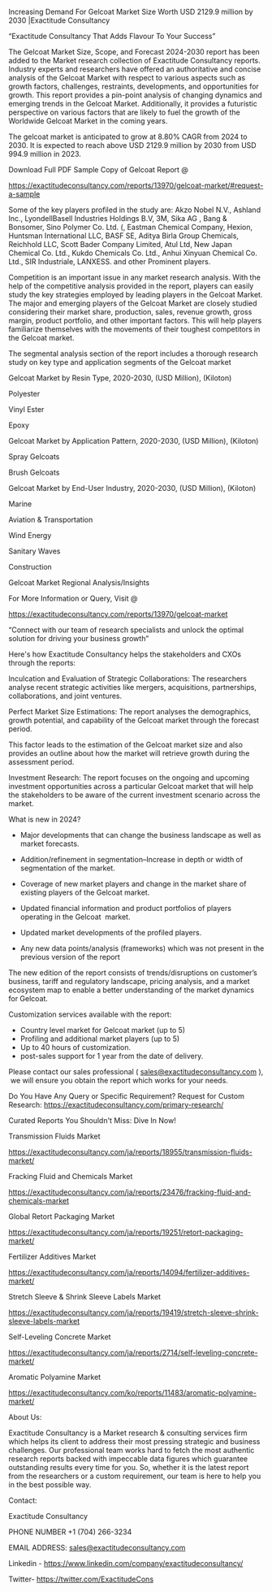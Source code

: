 Increasing Demand For Gelcoat Market Size Worth USD 2129.9 million by 2030 |Exactitude Consultancy

“Exactitude Consultancy That Adds Flavour To Your Success”

The Gelcoat Market Size, Scope, and Forecast 2024-2030 report has been added to the Market research collection of Exactitude Consultancy reports. Industry experts and researchers have offered an authoritative and concise analysis of the Gelcoat Market with respect to various aspects such as growth factors, challenges, restraints, developments, and opportunities for growth. This report provides a pin-point analysis of changing dynamics and emerging trends in the Gelcoat Market. Additionally, it provides a futuristic perspective on various factors that are likely to fuel the growth of the Worldwide Gelcoat Market in the coming years.

The gelcoat market is anticipated to grow at 8.80% CAGR from 2024 to 2030. It is expected to reach above USD 2129.9 million by 2030 from USD 994.9 million in 2023.

Download Full PDF Sample Copy of Gelcoat Report @

https://exactitudeconsultancy.com/reports/13970/gelcoat-market/#request-a-sample

Some of the key players profiled in the study are: Akzo Nobel N.V., Ashland Inc., LyondellBasell Industries Holdings B.V, 3M, Sika AG , Bang & Bonsomer, Sino Polymer Co. Ltd. (, Eastman Chemical Company, Hexion, Huntsman International LLC, BASF SE, Aditya Birla Group Chemicals, Reichhold LLC, Scott Bader Company Limited, Atul Ltd, New Japan Chemical Co. Ltd., Kukdo Chemicals Co. Ltd., Anhui Xinyuan Chemical Co. Ltd., SIR Industriale, LANXESS. and other Prominent players.

Competition is an important issue in any market research analysis. With the help of the competitive analysis provided in the report, players can easily study the key strategies employed by leading players in the Gelcoat Market. The major and emerging players of the Gelcoat Market are closely studied considering their market share, production, sales, revenue growth, gross margin, product portfolio, and other important factors. This will help players familiarize themselves with the movements of their toughest competitors in the Gelcoat market.

The segmental analysis section of the report includes a thorough research study on key type and application segments of the Gelcoat market

Gelcoat Market by Resin Type, 2020-2030, (USD Million), (Kiloton)

Polyester

Vinyl Ester

Epoxy

Gelcoat Market by Application Pattern, 2020-2030, (USD Million), (Kiloton)

Spray Gelcoats

Brush Gelcoats

Gelcoat Market by End-User Industry, 2020-2030, (USD Million), (Kiloton)

Marine

Aviation & Transportation

Wind Energy

Sanitary Waves

Construction

Gelcoat Market Regional Analysis/Insights

For More Information or Query, Visit @

https://exactitudeconsultancy.com/reports/13970/gelcoat-market

“Connect with our team of research specialists and unlock the optimal solution for driving your business growth”

Here's how Exactitude Consultancy helps the stakeholders and CXOs through the reports:

Inculcation and Evaluation of Strategic Collaborations: The researchers analyse recent strategic activities like mergers, acquisitions, partnerships, collaborations, and joint ventures.

Perfect Market Size Estimations: The report analyses the demographics, growth potential, and capability of the Gelcoat market through the forecast period.

This factor leads to the estimation of the Gelcoat market size and also provides an outline about how the market will retrieve growth during the assessment period.

Investment Research: The report focuses on the ongoing and upcoming investment opportunities across a particular Gelcoat market that will help the stakeholders to be aware of the current investment scenario across the market.

What is new in 2024?

- Major developments that can change the business landscape as well as market forecasts.

- Addition/refinement in segmentation–Increase in depth or width of segmentation of the market.

- Coverage of new market players and change in the market share of existing players of the Gelcoat market.

- Updated financial information and product portfolios of players operating in the Gelcoat  market.

- Updated market developments of the profiled players.

- Any new data points/analysis (frameworks) which was not present in the previous version of the report

The new edition of the report consists of trends/disruptions on customer’s business, tariff and regulatory landscape, pricing analysis, and a market ecosystem map to enable a better understanding of the market dynamics for Gelcoat.

Customization services available with the report:

- Country level market for Gelcoat market (up to 5)
- Profiling and additional market players (up to 5)
- Up to 40 hours of customization.
- post-sales support for 1 year from the date of delivery.

Please contact our sales professional ( sales@exactitudeconsultancy.com ),  we will ensure you obtain the report which works for your needs.

Do You Have Any Query or Specific Requirement? Request for Custom Research: https://exactitudeconsultancy.com/primary-research/

Curated Reports You Shouldn't Miss: Dive In Now!

Transmission Fluids Market

https://exactitudeconsultancy.com/ja/reports/18955/transmission-fluids-market/

Fracking Fluid and Chemicals Market

https://exactitudeconsultancy.com/ja/reports/23476/fracking-fluid-and-chemicals-market

Global Retort Packaging Market

https://exactitudeconsultancy.com/ja/reports/19251/retort-packaging-market/

Fertilizer Additives Market

https://exactitudeconsultancy.com/ja/reports/14094/fertilizer-additives-market/

Stretch Sleeve & Shrink Sleeve Labels Market

https://exactitudeconsultancy.com/ja/reports/19419/stretch-sleeve-shrink-sleeve-labels-market

Self-Leveling Concrete Market

https://exactitudeconsultancy.com/ja/reports/2714/self-leveling-concrete-market/

Aromatic Polyamine Market

https://exactitudeconsultancy.com/ko/reports/11483/aromatic-polyamine-market/

About Us:

Exactitude Consultancy is a Market research & consulting services firm which helps its client to address their most pressing strategic and business challenges. Our professional team works hard to fetch the most authentic research reports backed with impeccable data figures which guarantee outstanding results every time for you. So, whether it is the latest report from the researchers or a custom requirement, our team is here to help you in the best possible way.

Contact:

Exactitude Consultancy

PHONE NUMBER +1 (704) 266-3234

EMAIL ADDRESS: sales@exactitudeconsultancy.com

Linkedin - https://www.linkedin.com/company/exactitudeconsultancy/

Twitter- https://twitter.com/ExactitudeCons



